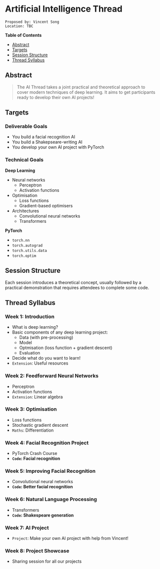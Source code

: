 # Artificial Intelligence Thread
```
Proposed by: Vincent Song
Location: TBC
```

**Table of Contents**
* [Abstract](#abstract)
* [Targets](#targets)
* [Session Structure](#session-structure)
* [Thread Syllabus](#thread-syllabus)

## Abstract

> The AI Thread takes a joint practical and theoretical approach to cover modern techniques of deep learning. It aims to get participants ready to develop their own AI projects!

## Targets

### Deliverable Goals

- You build a facial recognition AI
- You build a Shakepseare-writing AI
- You develop your own AI project with PyTorch

### Technical Goals

**Deep Learning**
- Neural networks
    - Perceptron
    - Activation functions
- Optimisation
    - Loss functions
    - Gradient-based optimisers
- Architectures
    - Convolutional neural networks
    - Transformers

**PyTorch**

- `torch.nn`
- `torch.autograd`
- `torch.utils.data`
- `torch.optim`

## Session Structure

Each session introduces a theoretical concept, usually followed by a practical demonstration that requires attendees to complete some code.

## Thread Syllabus

### Week 1: Introduction
- What is deep learning?
- Basic components of any deep learning project:
    - Data (with pre-processing)
    - Model
    - Optmisation (loss function + gradient descent)
    - Evaluation
- Decide what do you want to learn!
- `Extension`: Useful resources

### Week 2: Feedforward Neural Networks
- Perceptron
- Activation functions
- `Extension`: Linear algebra

### Week 3: Optimisation
- Loss functions
- Stochastic gradient descent
- `Maths`: Differentiation

### Week 4: Facial Recognition Project
- PyTorch Crash Course
- **`Code`: Facial recognition**

### Week 5: Improving Facial Recognition
- Convolutional neural networks
- **`Code`: Better facial recognition**

### Week 6: Natural Language Processing
- Transformers
- **`Code`: Shakespeare generation**

### Week 7: AI Project
- `Project`: Make your own AI project with help from Vincent!

### Week 8: Project Showcase
- Sharing session for all our projects
